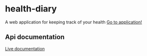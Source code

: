 # health-diary

A web application for keeping track of your health
[Go to application!](https://app-health-diary.herokuapp.com/)

## Api documentation

[Live documentation](https://documenter.getpostman.com/view/4462739/TVmPBdCx)
